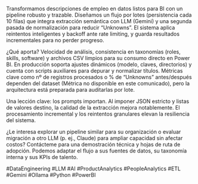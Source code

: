Transformamos descripciones de empleo en datos listos para BI con un pipeline robusto y trazable. Diseñamos un flujo por lotes (persistencia cada 10 filas) que integra extracción semántica con LLM (Gemini) y una segunda pasada de normalización para reducir “Unknowns”. El sistema aplica reintentos inteligentes y backoff ante rate limiting, y guarda resultados incrementales para no perder progreso.

¿Qué aporta? Velocidad de análisis, consistencia en taxonomías (roles, skills, software) y archivos CSV limpios para su consumo directo en Power BI. En producción soporta ajustes dinámicos (modelo, claves, directorios) y cuenta con scripts auxiliares para depurar y normalizar títulos. Métricas clave como nº de registros procesados o % de “Unknowns” antes/después dependen del dataset (Métrica no disponible en este comunicado), pero la arquitectura está preparada para auditarlas por lote.

Una lección clave: los prompts importan. Al imponer JSON estricto y listas de valores destino, la calidad de la extracción mejora notablemente. El procesamiento incremental y los reintentos granulares elevan la resiliencia del sistema.

¿Le interesa explorar un pipeline similar para su organización o evaluar migración a otro LLM (p. ej., Claude) para ampliar capacidad sin afectar costos? Contácteme para una demostración técnica y hojas de ruta de adopción. Podemos adaptar el flujo a sus fuentes de datos, su taxonomía interna y sus KPIs de talento.

#DataEngineering #LLM #AI #ProductAnalytics #PeopleAnalytics #ETL #Gemini #Ollama #Python #PowerBI
